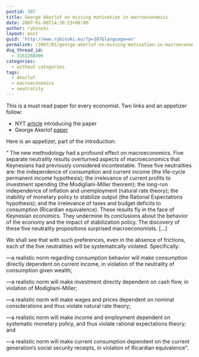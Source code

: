 ```yaml
---
postid: 387
title: George Akerlof on missing motivation in macroeconomics
date: 2007-01-08T14:30:23+00:00
author: rybinski
layout: post
guid: 'http://www.rybinski.eu/?p=387&language=en'
permalink: /2007/01/george-akerlof-on-missing-motivation-in-macroeconomics/
dsq_thread_id:
  - 3163268496
categories:
  - without categories
tags:
  - Akerlof
  - macroeconomics
  - neutrality
---
```

This is a must read paper for every economist. Two links and an appetizer follow:

  * NYT [article](http://www.nytimes.com/2007/01/06/business/06econ.html?_r=1&amp;amp;adxnnl=1&amp;amp;oref=slogin&amp;amp;adxnnlx=1168254072-pHSsGWcTSv01yoRSYiaKPg) introducing the paper
  * George Akerlof [paper](http://www.aeaweb.org/annual_mtg_papers/2007/0106_1640_0101.pdf)

Here is an appetizer, part of the introduction:
  
<!--more-->

” The new methodology had a profound effect on macroeconomics. Five separate neutrality results overturned aspects of macroeconomics that Keynesians had previously considered incontestable. These five neutralities are: the independence of consumption and current income (the life-cycle permanent income hypothesis); the irrelevance of current profits to investment spending (the Modigliani-Miller theorem); the long-run independence of inflation and unemployment (natural rate theory); the inability of monetary policy to stabilize output (the Rational Expectations hypothesis); and the irrelevance of taxes and budget deficits to consumption (Ricardian equivalence). These results fly in the face of Keynesian economics. They undermine its conclusions about the behavior of the economy and the impact of stabilization policy. The discovery of these five neutrality propositions surprised macroeconomists. [...]

We shall see that with such preferences, even in the absence of frictions, each of the five neutralities will be systematically violated. Specifically:
  
—a realistic norm regarding consumption behavior will make consumption directly dependent on current income, in violation of the neutrality of consumption given wealth;
  
—a realistic norm will make investment directly dependent on cash flow, in violation of Modigliani-Miller;
  
—a realistic norm will make wages and prices dependent on nominal considerations and thus violate natural rate theory;
  
—a realistic norm will make income and employment dependent on systematic monetary policy, and thus violate rational expectations theory; and
  
—a realistic norm will make current consumption dependent on the current generation’s social security receipts, in violation of Ricardian equivalence”.
